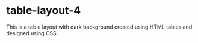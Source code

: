 # table-layout-4
This is a table layout with dark background created using HTML tables and designed using CSS. 
